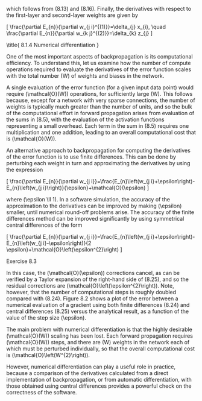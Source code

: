 which follows from (8.13) and (8.16). Finally, the derivatives with respect to the first-layer and second-layer weights are given by

\[
\frac{\partial E_{n}}{\partial w_{j i}^{(1)}}=\delta_{j} x_{i}, \quad \frac{\partial E_{n}}{\partial w_{k j}^{(2)}}=\delta_{k} z_{j}
\]

\title{
8.1.4 Numerical differentiation
}

One of the most important aspects of backpropagation is its computational efficiency. To understand this, let us examine how the number of compute operations required to evaluate the derivatives of the error function scales with the total number \(W\) of weights and biases in the network.

A single evaluation of the error function (for a given input data point) would require \(\mathcal{O}(W)\) operations, for sufficiently large \(W\). This follows because, except for a network with very sparse connections, the number of weights is typically much greater than the number of units, and so the bulk of the computational effort in forward propagation arises from evaluation of the sums in (8.5), with the evaluation of the activation functions representing a small overhead. Each term in the sum in (8.5) requires one multiplication and one addition, leading to an overall computational cost that is \(\mathcal{O}(W)\).

An alternative approach to backpropagation for computing the derivatives of the error function is to use finite differences. This can be done by perturbing each weight in turn and approximating the derivatives by using the expression

\[
\frac{\partial E_{n}}{\partial w_{j i}}=\frac{E_{n}\left(w_{j i}+\epsilon\right)-E_{n}\left(w_{j i}\right)}{\epsilon}+\mathcal{O}(\epsilon)
\]

where \(\epsilon \ll 1\). In a software simulation, the accuracy of the approximation to the derivatives can be improved by making \(\epsilon\) smaller, until numerical round-off problems arise. The accuracy of the finite differences method can be improved significantly by using symmetrical central differences of the form

\[
\frac{\partial E_{n}}{\partial w_{j i}}=\frac{E_{n}\left(w_{j i}+\epsilon\right)-E_{n}\left(w_{j i}-\epsilon\right)}{2 \epsilon}+\mathcal{O}\left(\epsilon^{2}\right)
\]

Exercise 8.3

In this case, the \(\mathcal{O}(\epsilon)\) corrections cancel, as can be verified by a Taylor expansion of the right-hand side of (8.25), and so the residual corrections are \(\mathcal{O}\left(\epsilon^{2}\right)\). Note, however, that the number of computational steps is roughly doubled compared with (8.24). Figure 8.2 shows a plot of the error between a numerical evaluation of a gradient using both finite differences (8.24) and central differences (8.25) versus the analytical result, as a function of the value of the step size \(\epsilon\).

The main problem with numerical differentiation is that the highly desirable \(\mathcal{O}(W)\) scaling has been lost. Each forward propagation requires \(\mathcal{O}(W)\) steps, and there are \(W\) weights in the network each of which must be perturbed individually, so that the overall computational cost is \(\mathcal{O}\left(W^{2}\right)\).

However, numerical differentiation can play a useful role in practice, because a comparison of the derivatives calculated from a direct implementation of backpropagation, or from automatic differentiation, with those obtained using central differences provides a powerful check on the correctness of the software.